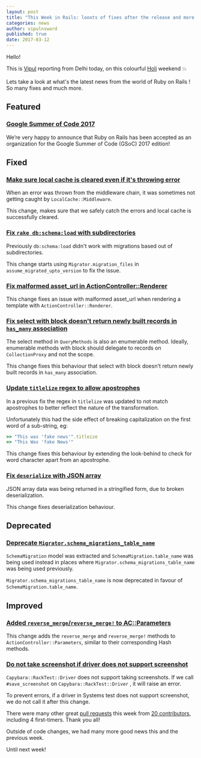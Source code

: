 ```yaml
---
layout: post
title: "This Week in Rails: looots of fixes after the release and more."
categories: news
author: vipulnsward
published: true
date: 2017-03-12
---
```


Hello!   
  
This is [Vipul](https://www.bigbinary.com/team/vipul) reporting from Delhi today, on this colourful [Holi](https://en.wikipedia.org/wiki/Holi) weekend 💥  
&nbsp;  
Lets take a look at what's the latest news from the world of Ruby on Rails !  
So many fixes and much more.

## Featured

### [Google Summer of Code 2017](http://weblog.rubyonrails.org/2017/3/2/google-summer-of-code-2017/)

We’re very happy to announce that Ruby on Rails has been accepted as an organization for the Google Summer of Code (GSoC) 2017 edition!

## Fixed

### [Make sure local cache is cleared even if it's throwing error](https://github.com/rails/rails/pull/28373)

When an error was thrown from the middleware chain, it was sometimes not getting caught by `LocalCache::Middleware`.  
  
This change, makes sure that we safely catch the errors and local cache is successfully cleared.

### [Fix `rake db:schema:load` with subdirectories](https://github.com/rails/rails/pull/28287)

Previously `db:schema:load` didn't work with migrations based out of subdirectories.  
  
This change starts using `Migrator.migration_files` in
`assume_migrated_upto_version` to fix the issue.

### [Fix malformed asset_url in ActionController::Renderer](https://github.com/rails/rails/pull/28250)

This change fixes an issue with malformed asset_url when rendering a template with `ActionController::Renderer`.

### [Fix select with block doesn't return newly built records in `has_many` association](https://github.com/rails/rails/pull/28354)

The select method in `QueryMethods` is also an enumerable method. Ideally, enumerable methods with block should delegate to records on
`CollectionProxy` and not the scope. 
  
This change fixes this behaviour that select with block doesn't return newly built records in `has_many` association.

### [Update `titlelize` regex to allow apostrophes](https://github.com/rails/rails/commit/48b37f127fb44b787ae6c0710982d7949b14454f)

In a previous fix the regex in `titlelize` was updated to not match apostrophes to better reflect the nature of the transformation.  
  
Unfortunately this had the side effect of breaking capitalization on the first word of a sub-string, eg:  

```ruby  
>> "This was 'fake news'".titleize
=> "This Was 'fake News'"
```

This change fixes this behaviour by extending the look-behind to check for word character apart from an apostrophe.

### [Fix `deserialize` with JSON array](https://github.com/rails/rails/commit/6ec2e8ac220024c6e8159c81dbe76ef8e812ed6f)

JSON array data was being returned in a stringified form, due to broken deserialization.
  
This change fixes deserialization behaviour.

## Deprecated

### [Deprecate `Migrator.schema_migrations_table_name`](https://github.com/rails/rails/pull/28351)

`SchemaMigration` model was extracted and `SchemaMigration.table_name` was being used instead in places where `Migrator.schema_migrations_table_name` was being used previously.  
  
`Migrator.schema_migrations_table_name` is now deprecated in favour of `SchemaMigration.table_name`.

## Improved

### [Added `reverse_merge`/`reverse_merge!` to AC::Parameters](https://github.com/rails/rails/pull/28355)

This change adds the `reverse_merge` and `reverse_merge!` methods to `ActionController::Parameters`, similar to their corresponding Hash methods.

### [Do not take screenshot if driver does not support screenshot](https://github.com/rails/rails/pull/28264)

`Capybara::RackTest::Driver` does not support taking screenshots. If we call
`#save_screenshot` on `Capybara::RackTest::Driver` , it will raise an error.  
  
To prevent errors, if a driver in Systems test does not support screenshot, we do not call it after this change.

There were many other great [pull requests](https://github.com/rails/rails/compare/master@%7B2017-02-26%7D...@%7B2017-03-04%7D) this week from [20 contributors](http://contributors.rubyonrails.org/contributors/in-time-window/20170226-20170304), including 4 first-timers. Thank you all!  
  
Outside of code changes, we had many more good news this and the previous week.

Until next week!

